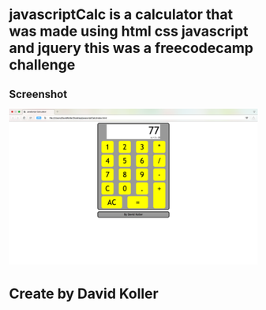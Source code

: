 # javascriptCalc is a calculator that was made using html css javascript and jquery this was a freecodecamp challenge

## Screenshot

[![IMAGE ALT TEXT HERE](https://github.com/kolldavi/Web-Development/blob/master/javascriptCalc/calcScreenShot.png?raw=true)](https://kolldavi.github.io/Web-Development/javascriptCalc/)

# Create by David Koller
